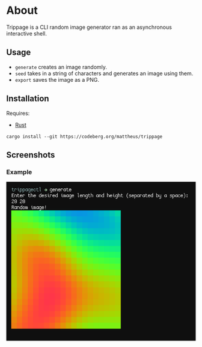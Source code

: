# About
Trippage is a CLI random image generator ran as an asynchronous interactive shell.

## Usage
* `generate` creates an image randomly.
* `seed` takes in a string of characters and generates an image using them.
* `export` saves the image as a PNG.

## Installation
Requires:

* [Rust](https://www.rust-lang.org/tools/install)

```
cargo install --git https://codeberg.org/mattheus/trippage
```

## Screenshots
### Example
![Example](example.png)
